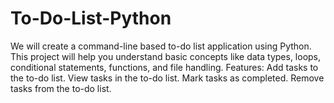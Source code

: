 # To-Do-List-Python
We will create a command-line based to-do list application using Python. This project will help you understand basic concepts like data types, loops, conditional statements, functions, and file handling. Features: Add tasks to the to-do list. View tasks in the to-do list. Mark tasks as completed. Remove tasks from the to-do list.
